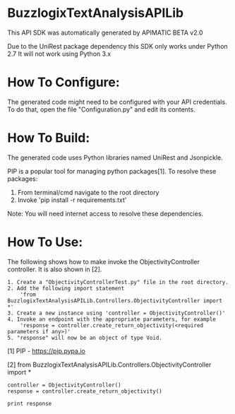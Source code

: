 BuzzlogixTextAnalysisAPILib
=================
This API SDK was automatically generated by APIMATIC BETA v2.0

Due to the UniRest package dependency this SDK only works under Python 2.7
It will not work using Python 3.x

How To Configure:
=================
The generated code might need to be configured with your API credentials. To do that,
open the file "Configuration.py" and edit its contents.

How To Build: 
=============
The generated code uses Python libraries named UniRest and Jsonpickle. 

PIP is a popular tool for managing python packages[1].
To resolve these packages:
1) From terminal/cmd navigate to the root directory
2) Invoke 'pip install -r requirements.txt'

Note: You will need internet access to resolve these dependencies.

How To Use:
===========
The following shows how to make invoke the ObjectivityController controller.
It is also shown in [2].

    1. Create a "ObjectivityControllerTest.py" file in the root directory.
    2. Add the following import statement 
        'from BuzzlogixTextAnalysisAPILib.Controllers.ObjectivityController import *'
    3. Create a new instance using 'controller = ObjectivityController()'
    4. Invoke an endpoint with the appropriate parameters, for example
        'response = controller.create_return_objectivity(<required parameters if any>)'
    5. "response" will now be an object of type Void.

[1] PIP - https://pip.pypa.io

[2] from BuzzlogixTextAnalysisAPILib.Controllers.ObjectivityController import *

	controller = ObjectivityController()
    response = controller.create_return_objectivity()

    print response
